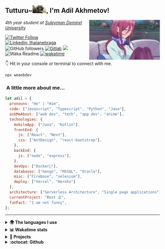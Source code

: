 <h2>Tutturu~<img src="img/tuturu.gif" width="45" alt="">, I'm Adil Akhmetov! <img src="img/miku-dance.gif" width="50" alt=""></h2>
<img align='right' src="img/miku.gif" width="230" alt="">
<p><em>4th year student at <a href="https://sdu.edu.kz/">Suleyman Demirel University</a>
<a href="https://sdu.edu.kz/"><img src="img/sdu-ahegao.svg" align="right" width="100" alt=""></a>
</em></p>

[![Twitter Follow](https://img.shields.io/twitter/follow/weeebdev?label=Follow)](https://twitter.com/intent/follow?screen_name=weeebdev)
[![Linkedin: thaianebraga](https://img.shields.io/badge/-adildev-blue?style=flat-square&logo=Linkedin&logoColor=white&link=https://www.linkedin.com/in/adildev/)](https://www.linkedin.com/in/adildev/)
![GitHub followers](https://img.shields.io/github/followers/weeebdev?label=Follow&style=flat-square)
[![Gitlab](https://img.shields.io/badge/Gitlab-weeebdev-orange?style=flat-square&logo=gitlab)](https://gitlab.com/weeebdev)
![](https://visitor-badge.glitch.me/badge?page_id=weeebdev.weeebdev)
![Waka Readme](https://github.com/weeebdev/weeebdev/workflows/Waka%20Readme/badge.svg)
[![wakatime](https://wakatime.com/badge/user/1fb6390f-222e-4088-8de8-840ef1443858.svg)](https://wakatime.com/@1fb6390f-222e-4088-8de8-840ef1443858)
<!-- [![Leetcode badge](https://leetcode-badge.chyroc.cn/?name=user3449f)](https://leetcode.com/user3449f/) -->

👇 Hit in your console or terminal to connect with me.

```bash
npx weeebdev
```

### <img src="https://media.giphy.com/media/VgCDAzcKvsR6OM0uWg/giphy.gif" width="50" alt=""> A little more about me...

```javascript
let adil = {
  pronouns: "He" | "Him",
  code: ["Javascript", "Typescript", "Python", "Java"],
  askMeAbout: ["web dev", "tech", "app dev", "anime"],
  technologies: {
    mobileApp: ["Java", "Kotlin"],
    frontEnd: {
      js: ["React", "Next"],
      css: ["AntDesign", "react-bootstrap"],
    },
    backEnd: {
      js: ["node", "express"],
    },
    devOps: ["Docker🐳"],
    databases: ["mongo", "MSSQL", "Oracle"],
    misc: ["Firebase", "selenium"],
    deploy: ["Vercel", "Heroku"]
  },
  architecture: ["Serverless Architecture", "Single page applications"],
  currentProject: "Rest ⛱",
  funFact: "I am not funny",
};
```

---

<details>
  <summary><b>🌍 The languages I use</b></summary>
  <hr>
  
  
| ⏰ Past month | ⌛️ Past Year |
|---|---|
| <a href="https://wakatime.com/@adildev"><img src="https://wakatime.com/share/@adilDev/4ebe423a-b427-4031-b073-d221b9528df7.svg" height="300px"></a> | <a href="https://wakatime.com/@adildev"><img src="https://wakatime.com/share/@adilDev/1b4a30f1-9a7f-47fe-b8d2-0fc90f37fcd3.svg" height="300px"></a> |
</details>

<details>
<summary><b>📊 Wakatime stats</b><br></summary>
<div>
<hr/>

<!--START_SECTION:waka-->
![Code Time](http://img.shields.io/badge/Code%20Time-2%2C482%20hrs%2048%20mins-blue)

![Profile Views](http://img.shields.io/badge/Profile%20Views-14-blue)

![Lines of code](https://img.shields.io/badge/From%20Hello%20World%20I%27ve%20Written-2%20Million%20lines%20of%20code-blue)

**🐱 My GitHub Data** 

> 🏆 113 Contributions in the Year 2022
 > 
> 📦 271.2 kB Used in GitHub's Storage 
 > 
> 💼 Opted to Hire
 > 
> 📜 39 Public Repositories 
 > 
> 🔑 9 Private Repositories  
 > 
**I'm a Night 🦉** 

```text
🌞 Morning    17 commits     ░░░░░░░░░░░░░░░░░░░░░░░░░   3.22% 
🌆 Daytime    151 commits    ███████░░░░░░░░░░░░░░░░░░   28.6% 
🌃 Evening    311 commits    ██████████████░░░░░░░░░░░   58.9% 
🌙 Night      49 commits     ██░░░░░░░░░░░░░░░░░░░░░░░   9.28%

```
📅 **I'm Most Productive on Thursday** 

```text
Monday       71 commits     ███░░░░░░░░░░░░░░░░░░░░░░   13.45% 
Tuesday      56 commits     ██░░░░░░░░░░░░░░░░░░░░░░░   10.61% 
Wednesday    49 commits     ██░░░░░░░░░░░░░░░░░░░░░░░   9.28% 
Thursday     150 commits    ███████░░░░░░░░░░░░░░░░░░   28.41% 
Friday       37 commits     █░░░░░░░░░░░░░░░░░░░░░░░░   7.01% 
Saturday     53 commits     ██░░░░░░░░░░░░░░░░░░░░░░░   10.04% 
Sunday       112 commits    █████░░░░░░░░░░░░░░░░░░░░   21.21%

```


📊 **This Week I Spent My Time On** 

```text
⌚︎ Time Zone: Asia/Almaty

💬 Programming Languages: 
Other                    4 hrs 18 mins       ██████░░░░░░░░░░░░░░░░░░░   24.96% 
TypeScript               3 hrs 44 mins       █████░░░░░░░░░░░░░░░░░░░░   21.65% 
Go                       3 hrs 41 mins       █████░░░░░░░░░░░░░░░░░░░░   21.36% 
JSON                     2 hrs 20 mins       ███░░░░░░░░░░░░░░░░░░░░░░   13.55% 
YAML                     1 hr 28 mins        ██░░░░░░░░░░░░░░░░░░░░░░░   8.5%

🔥 Editors: 
VS Code                  15 hrs 11 mins      ██████████████████████░░░   88.02% 
Fish                     2 hrs 4 mins        ███░░░░░░░░░░░░░░░░░░░░░░   11.98%

🐱‍💻 Projects: 
Winter Sun 22            6 hrs 40 mins       █████████░░░░░░░░░░░░░░░░   38.68% 
Tight Cloud 29           2 hrs 37 mins       ███░░░░░░░░░░░░░░░░░░░░░░   15.17% 
Terminal                 2 hrs 4 mins        ███░░░░░░░░░░░░░░░░░░░░░░   11.98% 
Patient Meadow 93        2 hrs               ███░░░░░░░░░░░░░░░░░░░░░░   11.67% 
Soft Firefly 20          1 hr 58 mins        ██░░░░░░░░░░░░░░░░░░░░░░░   11.43%

💻 Operating System: 
Linux                    17 hrs 15 mins      █████████████████████████   100.0%

```

**I Mostly Code in JavaScript** 

```text
JavaScript               12 repos            ████░░░░░░░░░░░░░░░░░░░░░   19.35% 
Go                       12 repos            ████░░░░░░░░░░░░░░░░░░░░░   19.35% 
Jupyter Notebook         11 repos            ████░░░░░░░░░░░░░░░░░░░░░   17.74% 
Java                     6 repos             ██░░░░░░░░░░░░░░░░░░░░░░░   9.68% 
HTML                     6 repos             ██░░░░░░░░░░░░░░░░░░░░░░░   9.68%

```


**Timeline**

![Chart not found](https://raw.githubusercontent.com/weeebdev/weeebdev/master/charts/bar_graph.png) 


 Last Updated on 18/03/2022 01:02:12 UTC
<!--END_SECTION:waka-->
</div>
</details>

<details>
<summary><b>🧾 Projects</b></summary>
<hr>

|Project|Status|
|---|---|
|[![ReadMe Card](https://github-readme-stats.vercel.app/api/pin/?username=weeebdev&repo=waifu.pics&theme=dracula)](https://github.com/weeebdev/waifu.pics)|[![time tracker](https://wakatime.com/badge/github/weeebdev/waifu.pics.svg)](https://wakatime.com/badge/github/weeebdev/waifu.pics)|
|[![ReadMe Card](https://github-readme-stats.vercel.app/api/pin/?username=mentor-ship&repo=mentorship&theme=dracula)](https://github.com/Mentor-ship/Mentorship)|[![time tracker](https://wakatime.com/badge/github/Mentor-ship/Mentorship.svg)](https://wakatime.com/badge/github/Mentor-ship/Mentorship)|
|[![ReadMe Card](https://github-readme-stats.vercel.app/api/pin/?username=masters-and-Abu&repo=tolqyn&theme=dracula)](https://github.com/Masters-and-Abu/Tolqyn)|[![time tracker](https://wakatime.com/badge/github/Masters-and-Abu/Tolqyn.svg)](https://wakatime.com/badge/github/Masters-and-Abu/Tolqyn)|
|[![ReadMe Card](https://github-readme-stats.vercel.app/api/pin/?username=dracula&repo=unigram&theme=dracula)](https://github.com/dracula/unigram)||

</details>

<details>
  <summary><b>:octocat: Github</b></summary>
  <hr>
  <a href="https://sourcekarma.vercel.app/weeebdev"><img src="https://sourcekarma-og.vercel.app/api/weeebdev/github" alt="" align="left"/></a>
  <img src="https://github-readme-stats.vercel.app/api?username=weeebdev&show_icons=true&theme=dracula&hide_title=true&hide_rank=true&count_private=true" align="right"/>
</details>
<div align="center">
  <kbd>
    <img src="https://waifu.now.sh/sfw/hug" alt="">
  </kbd>
</div>
